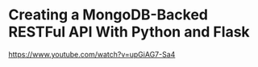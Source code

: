 # Creating a MongoDB-Backed RESTFul API With Python and Flask

https://www.youtube.com/watch?v=upGiAG7-Sa4


